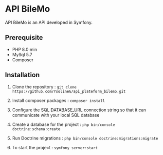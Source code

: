 # API BileMo

API BileMo is an API developed in Symfony.

## Prerequisite

-   PHP 8.0 min
-   MySql 5.7
-   Composer

## Installation

1.  Clone the repository : `git clone https://github.com/YsolineG/api_plateform_bilemo.git`


2.  Install composer packages : `composer install`


3.  Configure the SQL DATABASE_URL connection string so that it can communicate with your local SQL database


4.  Create a database for the project : `php bin/console doctrine:schema:create`


5.  Run Doctrine migrations : `php bin/console doctrine:migrations:migrate`


6.  To start the project : `symfony server:start`